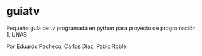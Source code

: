 guiatv
======

Pequeña guía de tv programada en python para proyecto de programación 1, UNAB

Por
Eduardo Pacheco,
Carlos Diaz,
Pablo Roble.
